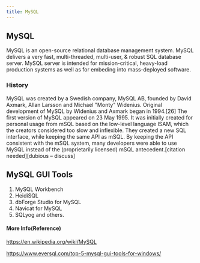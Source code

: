```yaml
---
title: MySQL
---
```


## MySQL

MySQL is an open-source relational database management system.
MySQL delivers a very fast, multi-threaded, multi-user, & robust SQL database server. 
MySQL server is intended for mission-critical, heavy-load production systems as well as for embeding into mass-deployed software.

### History

MySQL was created by a Swedish company, MySQL AB, founded by David Axmark, Allan Larsson and Michael "Monty" Widenius. 
Original development of MySQL by Widenius and Axmark began in 1994.[26] The first version of MySQL appeared on 23 May 1995. 
It was initially created for personal usage from mSQL based on the low-level language ISAM, which the creators considered too slow 
and inflexible. They created a new SQL interface, while keeping the same API as mSQL. By keeping the API consistent with the mSQL system, 
many developers were able to use MySQL instead of the (proprietarily licensed) mSQL antecedent.[citation needed][dubious – discuss]

## MySQL GUI Tools
1. MySQL Workbench
2. HeidiSQL
3. dbForge Studio for MySQL
4. Navicat for MySQL
5. SQLyog and others.

#### More Info(Reference)
https://en.wikipedia.org/wiki/MySQL

https://www.eversql.com/top-5-mysql-gui-tools-for-windows/
